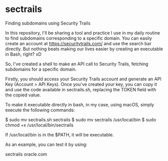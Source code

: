 # sectrails
Finding subdomains using Security Trails


In this repository, I'll be sharing a tool and practice I use in my daily routine to find subdomains corresponding to a specific domain.
You can easily create an account at https://securitytrails.com/ and use the search bar directly. But nothing beats making our lives easier by creating an executable in Bash, right? xD

So, I've created a shell to make an API call to Security Trails, fetching subdomains for a specific domain.

Firstly, you should access your Security Trails account and generate an API Key (Account > API Keys). Once you've created your key, you can copy it and use the code available in sectrails.sh, replacing the TOKEN field with the copied value.

To make it executable directly in bash, in my case, using macOS, simply execute the following commands:

$ sudo mv sectrails.sh sectrails
$ sudo mv sectrails /usr/local/bin
$ sudo chmod +x /usr/local/bin/sectrails

If /usr/local/bin is in the $PATH, it will be executable.

As an example, you can test it by using:

sectrails oracle.com
